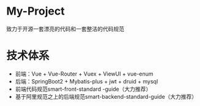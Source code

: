# My-Project
致力于开源一套漂亮的代码和一套整洁的代码规范


# 技术体系
   * 前端：Vue + Vue-Router + Vuex + ViewUI + vue-enum
   * 后端：SpringBoot2 + Mybatis-plus + jwt + druid + mysql
   * 前端代码规范smart-front-standard -guide（大力推荐）
   * 基于阿里规范之上的后端规范smart-backend-standard-guide（大力推荐）
